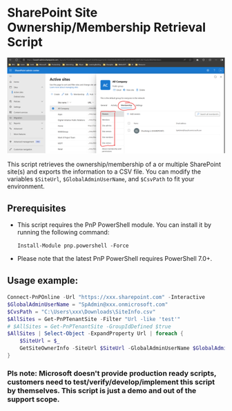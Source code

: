 # SharePoint Site Ownership/Membership Retrieval Script

![alt text](image.png)

This script retrieves the ownership/membership of a or multiple SharePoint site(s) and exports the information to a CSV file. You can modify the variables `$SiteUrl`, `$GlobalAdminUserName`, and `$CsvPath` to fit your environment.

## Prerequisites
- This script requires the PnP PowerShell module. You can install it by running the following command:
  ```
  Install-Module pnp.powershell -Force
  ```

- Please note that the latest PnP PowerShell requires PowerShell 7.0+.

## Usage example: 
```powershell
Connect-PnPOnline -Url "https://xxx.sharepoint.com" -Interactive
$GlobalAdminUserName = "SpAdmin@xxx.onmicrosoft.com"
$CvsPath = "C:\Users\xxx\Downloads\SiteInfo.csv"
$AllSites = Get-PnPTenantSite -Filter "Url -like 'test'"
# $AllSites = Get-PnPTenantSite -GroupIdDefined $true
$AllSites | Select-Object -ExpandProperty Url | foreach { 
    $SiteUrl = $_
    GetSiteOwnerInfo -SiteUrl $SiteUrl -GlobalAdminUserName $GlobalAdminUserName -CvsPath $CvsPath
}
```

### Pls note: Microsoft doesn't provide production ready scripts, customers need to test/verify/develop/implement this script by themselves. This script is just a demo and out of the support scope. 